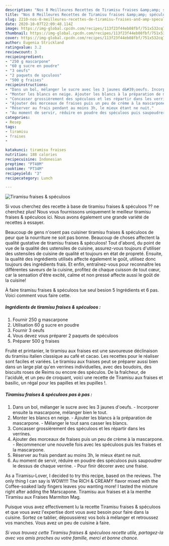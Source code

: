 ```yaml
---
description: "Nos 8 Meilleures Recettes de Tiramisu fraises &amp;amp; spéculoos"
title: "Nos 8 Meilleures Recettes de Tiramisu fraises &amp;amp; spéculoos"
slug: 2210-nos-8-meilleures-recettes-de-tiramisu-fraises-and-amp-speculoos
date: 2020-10-07T22:09:48.114Z
image: https://img-global.cpcdn.com/recipes/113f23f44eb08fbf/751x532cq70/tiramisu-fraises-speculoos-photo-principale-de-la-recette.jpg
thumbnail: https://img-global.cpcdn.com/recipes/113f23f44eb08fbf/751x532cq70/tiramisu-fraises-speculoos-photo-principale-de-la-recette.jpg
cover: https://img-global.cpcdn.com/recipes/113f23f44eb08fbf/751x532cq70/tiramisu-fraises-speculoos-photo-principale-de-la-recette.jpg
author: Eugenia Strickland
ratingvalue: 3.2
reviewcount: 3
recipeingredient:
- "250 g mascarpone"
- "60 g sucre en poudre"
- "3 oeufs"
- "2 paquets de spculoos"
- "500 g fraises"
recipeinstructions:
- "Dans un bol, mélanger le sucre avec les 3 jaunes d&#39;oeufs. Incorporer ensuite la mascarpone, mélanger bien le tout."
- "Monter les blancs en neige. Ajouter les blancs à la préparation de mascarpone. Mélanger le tout sans casser les blancs."
- "Concasser grossièrement des spéculoos et les répartir dans les verrines."
- "Ajouter des morceaux de fraises puis un peu de crème à la mascarpone. Recommencer une nouvelle fois avec les spéculoos puis les fraises et la mascarpone."
- "Réserver au frais pendant au moins 3h, le mieux étant ne nuit."
- "Au moment de servir, réduire en poudre des spéculoos puis saupoudrer le dessus de chaque verrine. Pour finir décorer avec une fraise."
categories:
- Resep
tags:
- tiramisu
- fraises
- 

katakunci: tiramisu fraises  
nutrition: 188 calories
recipecuisine: Indonesian
preptime: "PT40M"
cooktime: "PT34M"
recipeyield: "3"
recipecategory: Lunch

---
```



![Tiramisu fraises &amp; spéculoos](https://img-global.cpcdn.com/recipes/113f23f44eb08fbf/751x532cq70/tiramisu-fraises-speculoos-photo-principale-de-la-recette.jpg)

Si vous cherchez des recette à base de tiramisu fraises &amp; spéculoos ?? ne cherchez plus! Nous vous fournissons uniquement le meilleur tiramisu fraises &amp; spéculoos ici. Nous avons également une grande variété de recettes à essayer.

Beaucoup de gens n'osent pas cuisiner tiramisu fraises &amp; spéculoos de peur que la nourriture ne soit pas bonne. Beaucoup de choses affectent la qualité gustative de tiramisu fraises &amp; spéculoos! Tout d'abord, du point de vue de la qualité des ustensiles de cuisine, assurez-vous toujours d'utiliser des ustensiles de cuisine de qualité et toujours en état de propreté. Ensuite, la qualité des ingrédients utilisés affecte également le goût, utilisez donc toujours des ingrédients frais. Et enfin, entraînez-vous pour reconnaître les différentes saveurs de la cuisine, profitez de chaque cuisson de tout cœur, car la sensation d'être excité, calme et non pressé affecte aussi le goût de la cuisine!

<!--inarticleads1-->

À faire tiramisu fraises &amp; spéculoos tue seul besion 5 Ingrédients et 6 pas. Voici comment vous faire cette.

##### Ingrédients de tiramisu fraises &amp; spéculoos :

1. Fournir 250 g mascarpone
1. Utilisation 60 g sucre en poudre
1. Fournir 3 oeufs
1. Vous devez vous préparer 2 paquets de spéculoos
1. Préparer 500 g fraises


Fruité et printanier, le tiramisu aux fraises est une savoureuse déclinaison du tiramisu italien classique au café et cacao. Les recettes pour le réaliser sont faciles et variées. Le tiramisu aux fraises peut se préparer aussi bien dans un large plat qu&#39;en verrines individuelles, avec des boudoirs, des biscuits roses de Reims ou encore des spéculos. De la fraîcheur, de l&#39;acidulé, et un peu de croquant, voici une recette de Tiramisu aux fraises et basilic, un régal pour les papilles et les pupilles !. 

<!--inarticleads2-->

##### Tiramisu fraises &amp; spéculoos pas à pas :

1. Dans un bol, mélanger le sucre avec les 3 jaunes d&#39;oeufs. - Incorporer ensuite la mascarpone, mélanger bien le tout.
1. Monter les blancs en neige. - Ajouter les blancs à la préparation de mascarpone. - Mélanger le tout sans casser les blancs.
1. Concasser grossièrement des spéculoos et les répartir dans les verrines.
1. Ajouter des morceaux de fraises puis un peu de crème à la mascarpone. - Recommencer une nouvelle fois avec les spéculoos puis les fraises et la mascarpone.
1. Réserver au frais pendant au moins 3h, le mieux étant ne nuit.
1. Au moment de servir, réduire en poudre des spéculoos puis saupoudrer le dessus de chaque verrine. - Pour finir décorer avec une fraise.


As a Tiramisu-Lover, I decided to try this recipe, based on the reviews. The only thing I can say is WOW!!!! The RICH &amp; CREAMY flavor mixed with the Coffee-soaked lady fingers leaves you wanting more! I tasted the mixture right after adding the Marscapone. Tiramisu aux fraises et à la menthe Tiramisu aux Fraises Marmiton Mag. 

<!--inarticleads1-->

<p>
Puisque vous avez effectivement lu la recette Tiramisu fraises &amp; spéculoos et que vous avez l'expertise dont vous avez besoin pour faire dans la cuisine. Sortez ce tablier, dépoussiérez vos bols à mélanger et retroussez vos manches. Vous avez un peu de cuisine à faire.
</p>

<p>
<i>Si vous trouvez cette Tiramisu fraises &amp; spéculoos recette utile, partagez-la avec vos amis proches ou votre famille, merci et bonne chance.</i>
</p>

